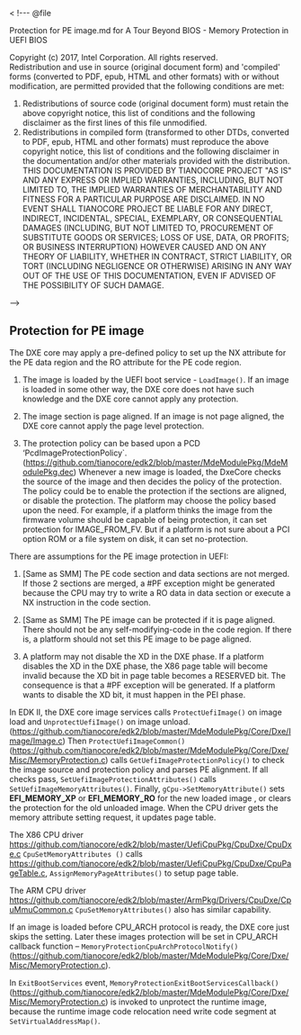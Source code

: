 <
!--- @file

Protection for PE image.md for
A Tour Beyond BIOS - Memory Protection in UEFI BIOS

Copyright (c) 2017, Intel Corporation. All rights reserved.<BR>
Redistribution and use in source (original document form) and 'compiled'
forms (converted to PDF, epub, HTML and other formats) with or without
modification, are permitted provided that the following conditions are met:
1) Redistributions of source code (original document form) must retain the
above copyright notice, this list of conditions and the following
disclaimer as the first lines of this file unmodified.
2) Redistributions in compiled form (transformed to other DTDs, converted to
PDF, epub, HTML and other formats) must reproduce the above copyright
notice, this list of conditions and the following disclaimer in the
documentation and/or other materials provided with the distribution.
THIS DOCUMENTATION IS PROVIDED BY TIANOCORE PROJECT "AS IS" AND ANY EXPRESS OR
IMPLIED WARRANTIES, INCLUDING, BUT NOT LIMITED TO, THE IMPLIED WARRANTIES OF
MERCHANTABILITY AND FITNESS FOR A PARTICULAR PURPOSE ARE DISCLAIMED. IN NO
EVENT SHALL TIANOCORE PROJECT BE LIABLE FOR ANY DIRECT, INDIRECT, INCIDENTAL,
SPECIAL, EXEMPLARY, OR CONSEQUENTIAL DAMAGES (INCLUDING, BUT NOT LIMITED TO,
PROCUREMENT OF SUBSTITUTE GOODS OR SERVICES; LOSS OF USE, DATA, OR PROFITS;
OR BUSINESS INTERRUPTION) HOWEVER CAUSED AND ON ANY THEORY OF LIABILITY,
WHETHER IN CONTRACT, STRICT LIABILITY, OR TORT (INCLUDING NEGLIGENCE OR
OTHERWISE) ARISING IN ANY WAY OUT OF THE USE OF THIS DOCUMENTATION, EVEN IF
ADVISED OF THE POSSIBILITY OF SUCH DAMAGE.

-->


## Protection for PE image

The DXE core may apply a pre-defined policy to set up the NX attribute for the PE data region and the RO attribute for the PE code region.

1.	The image is loaded by the UEFI boot service - `LoadImage()`. If an image is loaded in some other way, the DXE core does not have such knowledge and the DXE core cannot apply any protection.

2.	The image section is page aligned. If an image is not page aligned, the DXE core cannot apply the page level protection.

3.	The protection policy can be based upon a PCD ‘PcdImageProtectionPolicy`. (https://github.com/tianocore/edk2/blob/master/MdeModulePkg/MdeModulePkg.dec) Whenever a new image is loaded, the DxeCore checks the source of the image and then decides the policy of the protection. The policy could be to enable the protection if the sections are aligned, or disable the protection. The platform may choose the policy based upon the need. For example, if a platform thinks the image from the firmware volume should be capable of being protection, it can set protection for IMAGE_FROM_FV. But if a platform is not sure about a PCI option ROM or a file system on disk, it can set no-protection.

There are assumptions for the PE image protection in UEFI:

1.	[Same as SMM] The PE code section and data sections are not merged. If those 2 sections are merged, a #PF exception might be generated because the CPU may try to write a RO data in data section or execute a NX instruction in the code section.

2.	[Same as SMM] The PE image can be protected if it is page aligned. There should not be any self-modifying-code in the code region. If there is, a platform should not set this PE image to be page aligned.

3.	A platform may not disable the XD in the DXE phase. If a platform disables the XD in the DXE phase, the X86 page table will become invalid because the XD bit in page table becomes a RESERVED bit. The consequence is that a #PF exception will be generated. If a platform wants to disable the XD bit, it must happen in the PEI phase.

In EDK II, the DXE core image services calls `ProtectUefiImage()` on image load and `UnprotectUefiImage()` on image unload. (https://github.com/tianocore/edk2/blob/master/MdeModulePkg/Core/Dxe/Image/Image.c) Then `ProtectUefiImageCommon()` (https://github.com/tianocore/edk2/blob/master/MdeModulePkg/Core/Dxe/Misc/MemoryProtection.c) calls `GetUefiImageProtectionPolicy()` to check the image source and protection policy and parses PE alignment. If all checks pass, `SetUefiImageProtectionAttributes()` calls `SetUefiImageMemoryAttributes()`. Finally, `gCpu->SetMemoryAttribute()` sets **EFI_MEMORY_XP** or **EFI_MEMORY_RO** for the new loaded image , or clears the protection for the old unloaded image. When the CPU driver gets the memory attribute setting request, it updates page table.

The X86 CPU driver https://github.com/tianocore/edk2/blob/master/UefiCpuPkg/CpuDxe/CpuDxe.c `CpuSetMemoryAttributes ()` calls  https://github.com/tianocore/edk2/blob/master/UefiCpuPkg/CpuDxe/CpuPageTable.c, `AssignMemoryPageAttributes()` to setup page table.

The ARM CPU driver https://github.com/tianocore/edk2/blob/master/ArmPkg/Drivers/CpuDxe/CpuMmuCommon.c `CpuSetMemoryAttributes()` also has similar capability.

If an image is loaded before CPU_ARCH protocol is ready, the DXE core just skips the setting. Later these images protection will be set in CPU_ARCH callback function – `MemoryProtectionCpuArchProtocolNotify() `(https://github.com/tianocore/edk2/blob/master/MdeModulePkg/Core/Dxe/Misc/MemoryProtection.c).

In `ExitBootServices` event, `MemoryProtectionExitBootServicesCallback() `(https://github.com/tianocore/edk2/blob/master/MdeModulePkg/Core/Dxe/Misc/MemoryProtection.c) is invoked to unprotect the runtime image, because the runtime image code relocation need write code segment at `SetVirtualAddressMap()`.
